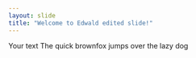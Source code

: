 ```yaml
---
layout: slide
title: "Welcome to Edwald edited slide!"
---
```

Your text
The quick brownfox jumps over the lazy dog
